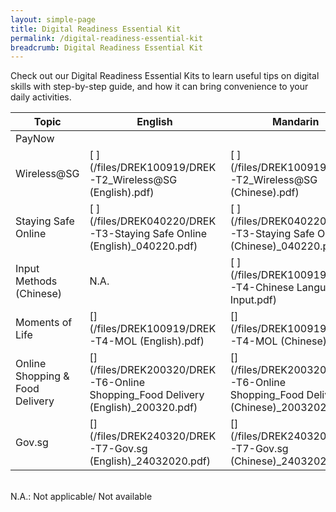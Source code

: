 ```yaml
---
layout: simple-page
title: Digital Readiness Essential Kit
permalink: /digital-readiness-essential-kit
breadcrumb: Digital Readiness Essential Kit
---
```


Check out our Digital Readiness Essential Kits to learn useful tips on digital skills with step-by-step guide, and how it can bring convenience to your daily activities.

| Topic | English | Mandarin | Malay | Tamil |
| -- | -- | -- | -- | -- |
| PayNow | [ ](/files/DREK101219/DREK-T1-PAYNow_English_101219.pdf) | [ ](/files/DREK101219/DREK-T1-PAYNow_Chinese_101219.pdf) | [ ](/files/DREK101219/DREK-T1-PAYNow_Malay_101219.pdf) | [ ](/files/DREK101219/DREK-T1-PAYNow_Tamil_101219.pdf)|
| Wireless@SG | [ ](/files/DREK100919/DREK-T2_Wireless@SG (English).pdf) | [ ](/files/DREK100919/DREK-T2_Wireless@SG (Chinese).pdf) | [ ](/files/DREK100919/DREK-T2_Wireless@SG (Malay).pdf) | [ ](/files/DREK101219/DREK-T2-Wireless@SG (Tamil)_101219.pdf) |
| Staying Safe Online | [ ](/files/DREK040220/DREK-T3-Staying Safe Online (English)_040220.pdf) | [ ](/files/DREK040220/DREK-T3-Staying Safe Online (Chinese)_040220.pdf) | [ ](/files/DREK200320/DREK-T3-Staying Safe Online (Malay)_200320.pdf) | [ ](/files/DREK240320/DREK-T3-Staying Safe Online (Tamil)_240320.pdf) |
| Input Methods (Chinese) | N.A. |  [ ](/files/DREK100919/DREK-T4-Chinese Language Input.pdf) |  N.A. |  N.A. |
| Moments of Life | [](/files/DREK100919/DREK-T4-MOL (English).pdf) | [](/files/DREK100919/DREK-T4-MOL (Chinese).pdf) | [](/files/DREK100919/DREK-T4-MOL (Malay).pdf) | [](/files/DREK100919/DREK-T4-MOL (Tamil).pdf) |
| Online Shopping & Food Delivery | [](/files/DREK200320/DREK-T6-Online Shopping_Food Delivery (English)_200320.pdf) | [](/files/DREK200320/DREK-T6-Online Shopping_Food Delivery (Chinese)_20032020.pdf) | N.A. | N.A. |
| Gov.sg | [](/files/DREK240320/DREK-T7-Gov.sg (English)_24032020.pdf) | [](/files/DREK240320/DREK-T7-Gov.sg (Chinese)_24032020.pdf) | N.A. | N.A. |

<br>N.A.: Not applicable/ Not available


